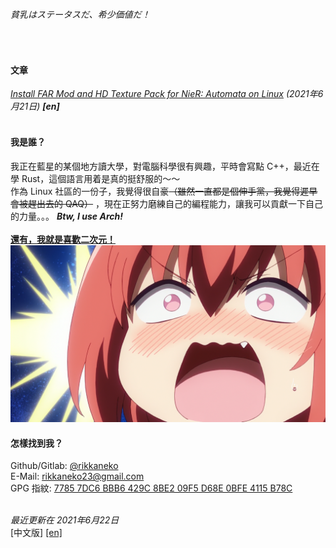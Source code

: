 ###### 貧乳はステータスだ、希少価値だ！
<br/>

#### 文章
[*Install FAR Mod and HD Texture Pack for NieR: Automata on Linux*](/articles/nier_mod.md) *(2021年6月21日) __[en]__*  
<br/>

#### 我是誰？
我正在藍星的某個地方讀大學，對電腦科學很有興趣，平時會寫點 C++，最近在學 Rust，這個語言用着是真的挺舒服的～～  
作為 Linux 社區的一份子，我覺得很自豪<del>（雖然一直都是個伸手黨，我覺得遲早會被趕出去的 QAQ）</del> ，現在正努力磨練自己的編程能力，讓我可以貢獻一下自己的力量。。。 
_**Btw, I use Arch!**_  
<br/>
<ins>**還有，我就是喜歡二次元！**  </ins>  
![來源：廢天使加百列](/res/dropout.png)
<br/>

#### 怎樣找到我？
Github/Gitlab: [@rikkaneko](https://github.com/rikkaneko)  
E-Mail: [rikkaneko23@gmail.com](mailto:rikkaneko23@gmail.com)  
GPG 指紋: [7785 7DC6 BBB6 429C 8BE2 09F5 D68E 0BFE 4115 B78C](https://keys.openpgp.org/vks/v1/by-fingerprint/77857DC6BBB6429C8BE209F5D68E0BFE4115B78C)  
<br/>

*最近更新在 2021年6月22日*  
&#91;中文版&#93; [&#91;en&#93;](/)

